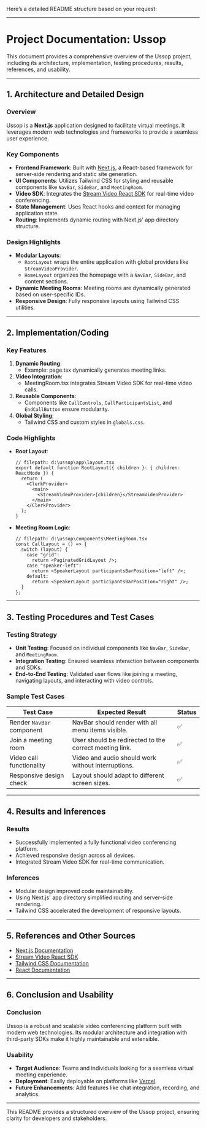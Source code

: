 Here’s a detailed README structure based on your request:

---

# Project Documentation: Ussop

This document provides a comprehensive overview of the Ussop project, including its architecture, implementation, testing procedures, results, references, and usability.

---

## 1. Architecture and Detailed Design

### Overview

Ussop is a **Next.js** application designed to facilitate virtual meetings. It leverages modern web technologies and frameworks to provide a seamless user experience.

### Key Components

- **Frontend Framework**: Built with [Next.js](https://nextjs.org/), a React-based framework for server-side rendering and static site generation.
- **UI Components**: Utilizes Tailwind CSS for styling and reusable components like `NavBar`, `SideBar`, and `MeetingRoom`.
- **Video SDK**: Integrates the [Stream Video React SDK](https://getstream.io/video/) for real-time video conferencing.
- **State Management**: Uses React hooks and context for managing application state.
- **Routing**: Implements dynamic routing with Next.js' app directory structure.

### Design Highlights

- **Modular Layouts**:
  - `RootLayout` wraps the entire application with global providers like `StreamVideoProvider`.
  - `HomeLayout` organizes the homepage with a `NavBar`, `SideBar`, and content sections.
- **Dynamic Meeting Rooms**: Meeting rooms are dynamically generated based on user-specific IDs.
- **Responsive Design**: Fully responsive layouts using Tailwind CSS utilities.

---

## 2. Implementation/Coding

### Key Features

1. **Dynamic Routing**:
   - Example: page.tsx dynamically generates meeting links.
2. **Video Integration**:
   - MeetingRoom.tsx integrates Stream Video SDK for real-time video calls.
3. **Reusable Components**:
   - Components like `CallControls`, `CallParticipantsList`, and `EndCallButton` ensure modularity.
4. **Global Styling**:
   - Tailwind CSS and custom styles in `globals.css`.

### Code Highlights

- **Root Layout**:
  ```tsx
  // filepath: d:\ussop\app\layout.tsx
  export default function RootLayout({ children }: { children: ReactNode }) {
    return (
      <ClerkProvider>
        <main>
          <StreamVideoProvider>{children}</StreamVideoProvider>
        </main>
      </ClerkProvider>
    );
  }
  ```
- **Meeting Room Logic**:
  ```tsx
  // filepath: d:\ussop\components\MeetingRoom.tsx
  const CallLayout = () => {
    switch (layout) {
      case "grid":
        return <PaginatedGridLayout />;
      case "speaker-left":
        return <SpeakerLayout participantsBarPosition="left" />;
      default:
        return <SpeakerLayout participantsBarPosition="right" />;
    }
  };
  ```

---

## 3. Testing Procedures and Test Cases

### Testing Strategy

- **Unit Testing**: Focused on individual components like `NavBar`, `SideBar`, and `MeetingRoom`.
- **Integration Testing**: Ensured seamless interaction between components and SDKs.
- **End-to-End Testing**: Validated user flows like joining a meeting, navigating layouts, and interacting with video controls.

### Sample Test Cases

| **Test Case**             | **Expected Result**                                    | **Status** |
| ------------------------- | ------------------------------------------------------ | ---------- |
| Render `NavBar` component | NavBar should render with all menu items visible.      | ✅         |
| Join a meeting room       | User should be redirected to the correct meeting link. | ✅         |
| Video call functionality  | Video and audio should work without interruptions.     | ✅         |
| Responsive design check   | Layout should adapt to different screen sizes.         | ✅         |

---

## 4. Results and Inferences

### Results

- Successfully implemented a fully functional video conferencing platform.
- Achieved responsive design across all devices.
- Integrated Stream Video SDK for real-time communication.

### Inferences

- Modular design improved code maintainability.
- Using Next.js' app directory simplified routing and server-side rendering.
- Tailwind CSS accelerated the development of responsive layouts.

---

## 5. References and Other Sources

- [Next.js Documentation](https://nextjs.org/docs)
- [Stream Video React SDK](https://getstream.io/video/)
- [Tailwind CSS Documentation](https://tailwindcss.com/docs)
- [React Documentation](https://reactjs.org/docs/getting-started.html)

---

## 6. Conclusion and Usability

### Conclusion

Ussop is a robust and scalable video conferencing platform built with modern web technologies. Its modular architecture and integration with third-party SDKs make it highly maintainable and extensible.

### Usability

- **Target Audience**: Teams and individuals looking for a seamless virtual meeting experience.
- **Deployment**: Easily deployable on platforms like [Vercel](https://vercel.com/).
- **Future Enhancements**: Add features like chat integration, recording, and analytics.

---

This README provides a structured overview of the Ussop project, ensuring clarity for developers and stakeholders.
